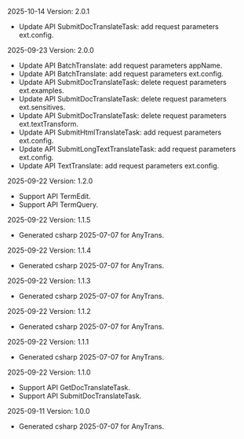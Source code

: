2025-10-14 Version: 2.0.1
- Update API SubmitDocTranslateTask: add request parameters ext.config.


2025-09-23 Version: 2.0.0
- Update API BatchTranslate: add request parameters appName.
- Update API BatchTranslate: add request parameters ext.config.
- Update API SubmitDocTranslateTask: delete request parameters ext.examples.
- Update API SubmitDocTranslateTask: delete request parameters ext.sensitives.
- Update API SubmitDocTranslateTask: delete request parameters ext.textTransform.
- Update API SubmitHtmlTranslateTask: add request parameters ext.config.
- Update API SubmitLongTextTranslateTask: add request parameters ext.config.
- Update API TextTranslate: add request parameters ext.config.


2025-09-22 Version: 1.2.0
- Support API TermEdit.
- Support API TermQuery.


2025-09-22 Version: 1.1.5
- Generated csharp 2025-07-07 for AnyTrans.

2025-09-22 Version: 1.1.4
- Generated csharp 2025-07-07 for AnyTrans.

2025-09-22 Version: 1.1.3
- Generated csharp 2025-07-07 for AnyTrans.

2025-09-22 Version: 1.1.2
- Generated csharp 2025-07-07 for AnyTrans.

2025-09-22 Version: 1.1.1
- Generated csharp 2025-07-07 for AnyTrans.

2025-09-22 Version: 1.1.0
- Support API GetDocTranslateTask.
- Support API SubmitDocTranslateTask.


2025-09-11 Version: 1.0.0
- Generated csharp 2025-07-07 for AnyTrans.

